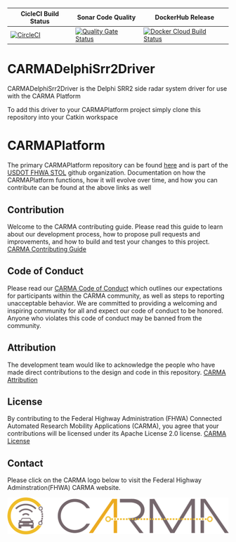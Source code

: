 | CicleCI Build Status | Sonar Code Quality | DockerHub Release |
|------|-----|-----|
[![CircleCI](https://img.shields.io/circleci/build/gh/usdot-fhwa-stol/carma-delphi-srr2-driver/develop?label=CircleCI)](https://app.circleci.com/pipelines/github/usdot-fhwa-stol/carma-delphi-srr2-driver?branch=develop) | [![Quality Gate Status](https://sonarcloud.io/api/project_badges/measure?project=usdot-fhwa-stol_CARMADelphiSrr2Driver&metric=alert_status)](https://sonarcloud.io/dashboard?id=usdot-fhwa-stol_CARMADelphiSrr2Driver) | [![Docker Cloud Build Status](https://img.shields.io/docker/cloud/build/usdotfhwastol/carma-delphi-srr2-driver?label=carma-delphi-srr2-driver)](https://hub.docker.com/repository/docker/usdotfhwastol/carma-delphi-srr2-driver) 

# CARMADelphiSrr2Driver
CARMADelphiSrr2Driver is the Delphi SRR2 side radar system driver for use with the CARMA Platform

To add this driver to your CARMAPlatform project simply clone this repository into your Catkin workspace

# CARMAPlatform
The primary CARMAPlatform repository can be found [here](https://github.com/usdot-fhwa-stol/carma-platform) and is part of the [USDOT FHWA STOL](https://github.com/usdot-fhwa-stol/)
github organization. Documentation on how the CARMAPlatform functions, how it will evolve over time, and how you can contribute can be found at the above links as well

## Contribution
Welcome to the CARMA contributing guide. Please read this guide to learn about our development process, how to propose pull requests and improvements, and how to build and test your changes to this project. [CARMA Contributing Guide](https://github.com/usdot-fhwa-stol/carma-platform/blob/develop/Contributing.md) 

## Code of Conduct 
Please read our [CARMA Code of Conduct](https://github.com/usdot-fhwa-stol/carma-platform/blob/develop/Code_of_Conduct.md) which outlines our expectations for participants within the CARMA community, as well as steps to reporting unacceptable behavior. We are committed to providing a welcoming and inspiring community for all and expect our code of conduct to be honored. Anyone who violates this code of conduct may be banned from the community.

## Attribution
The development team would like to acknowledge the people who have made direct contributions to the design and code in this repository. [CARMA Attribution](https://github.com/usdot-fhwa-stol/carma-platform/blob/develop/ATTRIBUTION.txt) 

## License
By contributing to the Federal Highway Administration (FHWA) Connected Automated Research Mobility Applications (CARMA), you agree that your contributions will be licensed under its Apache License 2.0 license. [CARMA License](https://github.com/usdot-fhwa-stol/carma-platform/blob/develop/docs/License.md) 

## Contact
Please click on the CARMA logo below to visit the Federal Highway Adminstration(FHWA) CARMA website.

[![CARMA Image](https://raw.githubusercontent.com/usdot-fhwa-stol/carma-platform/develop/docs/image/CARMA_icon.png)](https://highways.dot.gov/research/research-programs/operations/CARMA)

